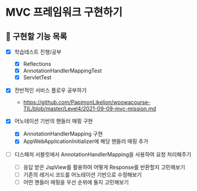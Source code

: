# MVC 프레임워크 구현하기

## 💪 구현할 기능 목록
- [x] 학습테스트 진행/공부
    - [x] Reflections
    - [x] AnnotationHandlerMappingTest
    - [x] ServletTest

- [x] 전반적인 서비스 플로우 공부하기 
    - https://github.com/PapimonLikelion/woowacourse-TIL/blob/master/Level4/2021-09-09-mvc-mission.md

- [x] 어노테이션 기반의 핸들러 매핑 구현
    - [x] AnnotationHandlerMapping 구현
    - [x] AppWebApplicationInitializer에 해당 핸들러 매핑 추가

- [ ] 디스패처 서블릿에서 AnnotationHandlerMapping을 사용하여 요청 처리해주기
    - [ ] 응답 받은 JspView를 활용하여 어떻게 Response를 반환할지 고민해보기
    - [ ] 기존의 레거시 코드를 어노테이션 기반으로 수정해보기
    - [ ] 어떤 핸들러 매핑을 우선 순위에 둘지 고민해보기
